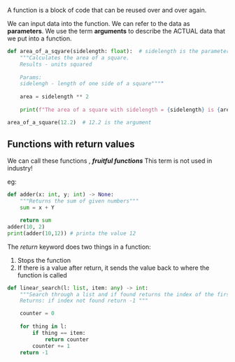 A function is a block of code that can be reused over and over again.

We can input data into the function. We can refer to the data as **parameters**.
We use the term **arguments** to describe the ACTUAL data that we put into a function.


```python
def area_of_a_sqyare(sidelength: float):  # sidelength is the parameter
	"""Calculates the area of a square.
	Results - units squared
	
	Params:
	sidelengh - length of one side of a square""""
	
	area = sidelength ** 2
	
	print(f"The area of a square with sidelength = {sidelength} is {area} square units")

area_of_a_square(12.2)  # 12.2 is the argument

```

## Functions with return values

We can call these functions , ***fruitful functions*** 
This term is not used in industry!

eg:
```python
def adder(x: int, y; int) -> None:
	"""Returns the sum of given numbers"""
	sum = x + Y

	return sum
adder(10, 2)
print(adder(10,12)) # printa the value 12
```

The *return* keyword does two things in a function:
1. Stops the function
2. If there is a value after return, it sends the value back to where the function is called

```python
def linear_search(l: list, item: any) -> int:
	"""Search through a list and if found returns the index of the first occurance item
	Returns: if index not found return -1 """

	counter = 0
	
	for thing in l:
		if thing == item:
			return counter
		counter += 1
	return -1
```
